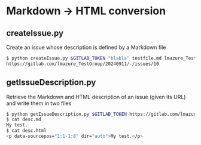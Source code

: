 # Markdown → HTML conversion

## createIssue.py
Create an issue whose description is defined by a Markdown file
```sh
$ python createIssue.py $GITLAB_TOKEN "blabla" testfile.md lmazure_TestGroup/20240911
https://gitlab.com/lmazure_TestGroup/20240911/-/issues/10
```
## getIssueDescription.py
Retrieve the Markdown and HTML description of an issue (given its URL) and write them in two files
```sh
$ python getIssueDescription.py $GITLAB_TOKEN https://gitlab.com/lmazure_TestGroup/20240911/-/issues/10 desc.html desc.md
$ cat desc.md
My test.
$ cat desc.html
<p data-sourcepos="1:1-1:8" dir="auto">My test.</p>
```

